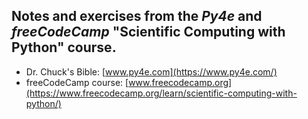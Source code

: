 ## Notes and exercises from the _Py4e_ and _freeCodeCamp_ "Scientific Computing with Python" course.

- Dr. Chuck's Bible: [www.py4e.com](https://www.py4e.com/)
- freeCodeCamp course: [www.freecodecamp.org](https://www.freecodecamp.org/learn/scientific-computing-with-python/)